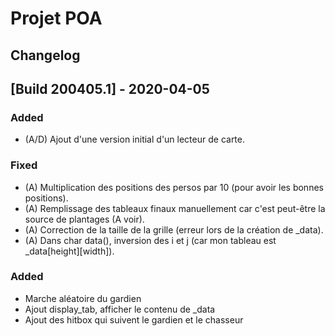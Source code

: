 # Projet POA

## Changelog

## [Build 200405.1] - 2020-04-05

### Added

- (A/D) Ajout d'une version initial d'un lecteur de carte.

### Fixed

- (A) Multiplication des positions des persos par 10 (pour avoir les bonnes positions).
- (A) Remplissage des tableaux finaux manuellement car c'est peut-être la source de plantages (A voir).
- (A) Correction de la taille de la grille (erreur lors de la création de _data).
- (A) Dans char data(), inversion des i et j (car mon tableau est _data[height][width]).

### Added

- Marche aléatoire du gardien
- Ajout display_tab, afficher le contenu de _data
- Ajout des hitbox qui suivent le gardien et le chasseur